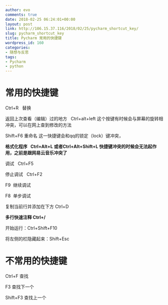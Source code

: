 ```yaml
---
author: evo
comments: true
date: 2018-02-25 06:24:01+00:00
layout: post
link: http://106.15.37.116/2018/02/25/pycharm_shortcut_key/
slug: pycharm_shortcut_key
title: Pycharm 常用的快捷键
wordpress_id: 160
categories:
- 随想与反思
tags:
- Pycharm
- python
---
```


<!-- more -->


# 常用的快捷键




Ctrl+R   替换

返回上次查看（编辑）过的地方   Ctrl+alt+left 这个按键有时候会与屏幕的旋转相冲突，可以在网上查到修改的方法

Shift+F6 重命名 这一快捷键会和qq的锁定（lock）键冲突，

**格式化程序   Ctrl+Alt+L 或者Ctrl+Alt+Shift+L 快捷键冲突的时候会无法起作用，之前是跟网易云音乐冲突了**

调试   Ctrl+F5

停止调试   Ctrl+F2

F9  继续调试

F8  单步调试

复制当前行并添加在下方 Ctrl+D

**多行快速注释 Ctrl+/**

开始运行：Ctrl+Shift+F10

将左侧的栏隐藏起来：Shift+Esc




# 不常用的快捷键


Ctrl+F 查找

F3 查找下一个

Shift+F3 查找上一个

